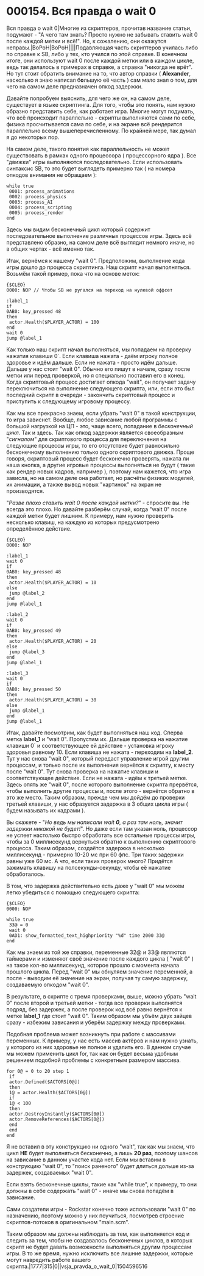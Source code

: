 # 000154. Вся правда о wait 0

Вся правда о wait 0|Многие из скриптеров, прочитав название статьи, подумают - "А чего там знать? Просто нужно не забывать ставить wait 0 после каждой метки и всё!". Но, к сожалению, они окажутся неправы.|BoPoH|BoPoH||||Подавляющая часть скриптеров училась либо по справке к SB, либо у тех, кто учился по этой справке. В конечном итоге, они используют wait 0 после каждой метки или в каждом цикле, ведь так делалось в примерах в справке, а справка "никогда не врёт". Но тут стоит обратить внимание на то, что автор справки ( **Alexander**, насколько я знаю написал б**о**льшую её часть ) сам мало знал о том, для чего на самом деле предназначен опкод задержки.

Давайте попробуем выяснить, для чего же он, на самом деле, существует в языке скриптинга. Для того, чтобы это понять, нам нужно образно представить себе, как работает игра. Многие могут подумать, что всё происходит параллельно - скрипты выполняются сами по себе, физика просчитывается сама по себе, и на экране всё рендерится параллельно всему вышеперечисленному. По крайней мере, так думал я до некоторых пор.

На самом деле, такого понятия как параллельность не может существовать в рамках одного процессора ( процессорного ядра ). Все "движки" игры выполняются последовательно. Если использовать синтаксис SB, то это будет выглядеть примерно так ( на номера опкодов внимания не обращаем ):

```
while true 
 0001: process_animations
 0002: process_physics
 0003: process_AI
 0004: process_scripting
 0005: process_render
end
```

Здесь мы видим бесконечный цикл который содержит последовательное выполнение различных процессов игры. Здесь всё представлено образно, на самом деле всё выглядит немного иначе, но в общих чертах - всё именно так.

Итак, вернёмся к нашему "wait 0". Предположим, выполнение кода игры дошло до процесса скриптинга. Наш скрипт начал выполняться. Возьмём такой пример, пока что на основе меток:

```
{$CLEO}
0000: NOP // Чтобы SB не ругался на переход на нулевой оффсет

:label_1
if
0AB0: key_pressed 48
then
 actor.Health($PLAYER_ACTOR) = 100
end
wait 0
jump @label_1
```

Как только наш скрипт начал выполняться, мы попадаем на проверку нажатия клавиши 0\`. Если клавиша нажата - даём игроку полное здоровье и идём дальше. Если не нажата - просто идём дальше. Дальше у нас стоит "wait 0". Обычно его пишут в начале, сразу после метки или перед проверкой, но я специально поставил его в конец. Когда скриптовый процесс достигает опкода "wait", он получает задачу переключиться на выполнение следующего скрипта, или, если это был последний скрипт в очереди - закончить скриптовый процесс и приступить к следующему игровому процессу.

Как мы все прекрасно знаем, если убрать "wait 0" в такой конструкции, то игра зависнет. Вообще, любое зависание любой программы с большой нагрузкой на ЦП - это, чаще всего, попадание в _бесконечный цикл_. Так и здесь. Так как опкод задержки является своеобразным "_сигналом_" для скриптового процесса для переключения на следующие процессы игры, то его отсутствие будет равносильно бесконечному выполнению только одного скриптового движка. Проще говоря, скриптовый процесс будет бесконечно проверять, нажата ли наша кнопка, а другие игровые процессы выполняться не будут ( такие как рендер новых кадров, например ), поэтому нам кажется, что игра зависла, но на самом деле она работает, но расчёты физиких моделей, их анимации, а также вывод новых "картинок" на экран не производятся.

"_Разве плохо ставить wait 0 после каждой метки?_" - спросите вы. Не всегда это плохо. Но давайте разберём случай, когда "wait 0" после каждой метки будет лишним. К примеру, нам нужно проверить несколько клавиш, на каждую из которых предусмотрено определённое действие.

```
{$CLEO}
0000: NOP

:label_1
wait 0
if
0AB0: key_pressed 48
then
 actor.Health($PLAYER_ACTOR) = 10
else
 jump @label_2
end
jump @label_1

:label_2
wait 0
if
0AB0: key_pressed 49
then
 actor.Health($PLAYER_ACTOR) = 20
else
 jump @label_3
end
jump @label_1

:label_3
wait 0
if
0AB0: key_pressed 50
then
 actor.Health($PLAYER_ACTOR) = 30
else
 jump @label_1
end
jump @label_1
```

Итак, давайте посмотрим, как будет выполняться наш код. Сперва метка **label\_1** и "wait 0". Пропустим их. Дальше проверка на нажатие клавиши 0\` и соответствующее ей действие - установка игроку здоровья равному 10. Если клавиша не нажата - переходим на **label\_2**. Тут у нас снова "wait 0", который передаст управление игрой другим процессам, и только после их выполнения вернётся к скрипту, к месту после "wait 0". Тут снова проверка на нажатие клавиши и соответствующее действие. Если не нажата - идём к третьей метке. Здесь опять же "wait 0", после которого выполнение скрипта прервётся, чтобы выполнить другие процессы и, после этого - вернётся обратно в это же место. Таким образом, прежде чем мы дойдём до проверки третьей клавиши, у нас образуется задержка в 3 общих цикла игры ( будем называть их кадрами ).

Вы скажете - "_Но ведь мы написали wait **0**, а раз там ноль, значит задержки никакой не будет!_". Но даже если там указан ноль, процессор не успеет настолько быстро обработать все остальные процессы игры, чтобы за 0 миллисекунд вернуться обратно к выполнению скриптового процесса. Таким образом, создаётся задержка в несколько миллисекунд - примерно 10-20 мс при 60 фпс. Три таких задержки равны уже 60 мс. А что, если таких проверок много? Придётся зажимать клавишу на полсекунды-секунду, чтобы её нажатие обработалось.

В том, что задержка действительно есть даже у "wait 0" мы можем легко убедиться с помощью следующего скрипта:

```
{$CLEO}
0000: NOP

while true
 33@ = 0
 wait 0
 0AD1: show_formatted_text_highpriority "%d" time 2000 33@
end
```

Как мы знаем из той же справки, переменные 32@ и 33@ являются таймерами и изменяют своё значение после каждого цикла ( "wait 0" ) на такое кол-во миллисекунд, которое прошло с момента начала прошлого цикла. Перед "wait 0" мы обнуляем значение переменной, а после - выводим её значение на экран, получая ту самую задержку, создаваемую опкодом "wait 0".

В результате, в скрипте с тремя проверками, выше, можно убрать "wait 0" после второй и третьей метки - тогда все проверки выполнятся подряд, без задержек, а после проверок код всё равно вернётся к метке **label\_1** где стоит "wait 0". Таким образом мы убъём двух зайцев сразу - избежим зависания и уберём задержку между проверками.

Подобная проблема может возникнуть при работе с массивами переменных. К примеру, у нас есть массив актёров и нам нужно узнать, у которого из них здоровье не полное и удалить его. В данном случае мы можем применить цикл for, так как он будет весьма удобным решением подобной проблемы с конкретным размером массива.

```
for 0@ = 0 to 20 step 1
 if
 actor.Defined($ACTORS[0@])
 then
 1@ = actor.Health($ACTORS[0@])
 if
 1@ < 100
 then
 actor.DestroyInstantly($ACTORS[0@])
 actor.RemoveReferences($ACTORS[0@])
 end
 end
end
```

Я не вставил в эту конструкцию ни одного "wait", так как мы знаем, что цикл **НЕ** будет выполняться бесконечно, а лишь **20 раз**, поэтому шансов на зависание в данном участке кода нет. Если мы вставим в конструкцию "wait 0", то "поиск раненого" будет длиться дольше из-за задержек, создаваемых "wait 0".

Если взять бесконечные циклы, такие как "while true", к примеру, то они должны в себе содержать "wait 0" - иначе мы снова попадём в зависание.

Сами создатели игры - Rockstar конечно тоже использовали "wait 0" по назначению, поэтому можно у них поучиться, посмотрев строение скриптов-потоков в оригинальном "main.scm".

Таким образом мы должны наблюдать за тем, как выполняется код и следить за тем, чтобы не создавалось бесконечных циклов, в которых скрипт не будет давать возможности выполняться другим процессам игры. В то же время, нужно исключить все лишние задержки, которые могут навредить работе вашего скрипта.|1777|315|0||vsja\_pravda\_o\_wait\_0|1504596516

